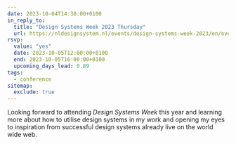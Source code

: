 ```yaml
---
date: 2023-10-04T14:30:00+0100
in_reply_to:
  title: "Design Systems Week 2023 Thursday"
  url: https://nldesignsystem.nl/events/design-systems-week-2023/en/overview
rsvp:
  value: "yes"
  date: 2023-10-05T12:00:00+0100
  end: 2023-10-05T16:00:00+0100
  upcoming_days_lead: 0.89
tags:
  - conference
sitemap:
  exclude: true
---
```


Looking forward to attending *Design Systems Week* this year and learning more about how to utilise design systems in my work and opening my eyes to inspiration from successful design systems already live on the world wide web.
